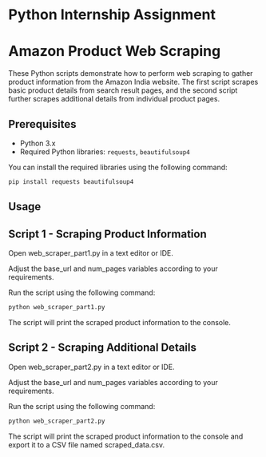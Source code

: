 # Python Internship Assignment

# Amazon Product Web Scraping

These Python scripts demonstrate how to perform web scraping to gather product information from the Amazon India website. The first script scrapes basic product details from search result pages, and the second script further scrapes additional details from individual product pages.

## Prerequisites

- Python 3.x
- Required Python libraries: `requests`, `beautifulsoup4`

You can install the required libraries using the following command:

```bash
pip install requests beautifulsoup4
```

## Usage


## Script 1 - Scraping Product Information

Open web_scraper_part1.py in a text editor or IDE.

Adjust the base_url and num_pages variables according to your requirements.

Run the script using the following command:
```bash
python web_scraper_part1.py
```
The script will print the scraped product information to the console.

## Script 2 - Scraping Additional Details

Open web_scraper_part2.py in a text editor or IDE.

Adjust the base_url and num_pages variables according to your requirements.

Run the script using the following command:

```bash
python web_scraper_part2.py
```
The script will print the scraped product information to the console and export it to a CSV file named scraped_data.csv.
